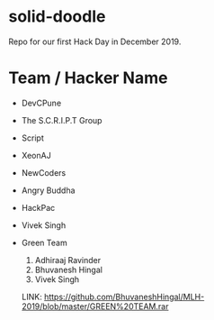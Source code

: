 # solid-doodle
Repo for our first Hack Day in December 2019.

# Team / Hacker Name
 
 * DevCPune
 
 * The S.C.R.I.P.T Group
 
 * Script
 
 * XeonAJ
 
 * NewCoders
 
 * Angry Buddha
 
 * HackPac
 
 * Vivek Singh
 
 * Green Team
   1. Adhiraaj Ravinder
   2. Bhuvanesh Hingal
   3. Vivek Singh
   
   LINK: https://github.com/BhuvaneshHingal/MLH-2019/blob/master/GREEN%20TEAM.rar
